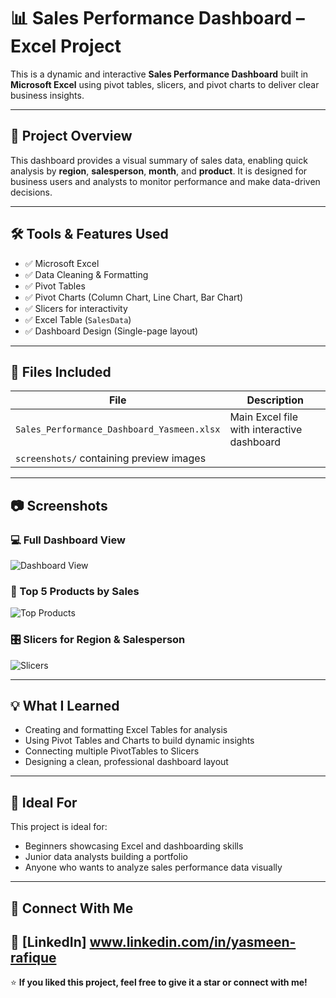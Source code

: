 # 📊 Sales Performance Dashboard – Excel Project

This is a dynamic and interactive **Sales Performance Dashboard** built in **Microsoft Excel** using pivot tables, slicers, and pivot charts to deliver clear business insights.

---

## 📌 Project Overview

This dashboard provides a visual summary of sales data, enabling quick analysis by **region**, **salesperson**, **month**, and **product**. It is designed for business users and analysts to monitor performance and make data-driven decisions.

---

## 🛠 Tools & Features Used

- ✅ Microsoft Excel
- ✅ Data Cleaning & Formatting
- ✅ Pivot Tables
- ✅ Pivot Charts (Column Chart, Line Chart, Bar Chart)
- ✅ Slicers for interactivity
- ✅ Excel Table (`SalesData`)
- ✅ Dashboard Design (Single-page layout)

---

## 📁 Files Included

| File | Description |
|------|-------------|
| `Sales_Performance_Dashboard_Yasmeen.xlsx` | Main Excel file with interactive dashboard |
| `screenshots/`  containing preview images 

---

## 📷 Screenshots

### 💻 Full Dashboard View  
![Dashboard View](screenshots/dashboard-view.png)

### 🎯 Top 5 Products by Sales  
![Top Products](screenshots/top-products-chart.png)

### 🎛 Slicers for Region & Salesperson  
![Slicers](screenshots/slicers-demo.png)

---

## 💡 What I Learned

- Creating and formatting Excel Tables for analysis
- Using Pivot Tables and Charts to build dynamic insights
- Connecting multiple PivotTables to Slicers
- Designing a clean, professional dashboard layout

---

## 🧠 Ideal For

This project is ideal for:
- Beginners showcasing Excel and dashboarding skills
- Junior data analysts building a portfolio
- Anyone who wants to analyze sales performance data visually

---

## 🔗 Connect With Me

📌 [LinkedIn] www.linkedin.com/in/yasmeen-rafique
---

⭐ **If you liked this project, feel free to give it a star or connect with me!**

